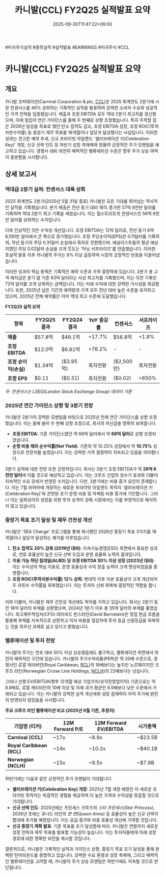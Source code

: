 ﻿---
title: "카니발(CCL) FY2Q25 실적발표 요약"
date: 2025-09-30T11:47:22+09:00
lastmod: 2025-10-02T20:04:36+09:00
type: docs
sidebar:
  open: true
weight: 2
---
<div style="display:none">
  <meta property="article:published_time" content="2025-09-30T02:47:22Z" />
  <meta property="article:modified_time" content="2025-10-02T11:04:36Z" />
</div>
#미국주식실적 #종목실적 #실적발표 #EARNINGS #미국주식 #CCL 

# 카니발(CCL) FY2Q25 실적발표 요약

## 개요

카니발 코퍼레이션(Carnival Corporation & plc, [CCL](/company-analysis/ccl/))은 2025 회계연도 2분기에 시장 컨센서스를 46% 상회하는 기록적인 실적을 발표하며 강력한 소비자 수요와 성공적인 가격 전략을 입증했습니다. 매출과 조정 EBITDA 모두 역대 2분기 최고치를 경신했으며, 이에 힘입어 연간 가이던스를 올해 두 번째로 상향 조정했습니다. 특히 주목할 점은 2026년 달성을 목표로 했던 탄소 집약도 감소, 조정 EBITDA 성장, 조정 ROIC(투하자본수익률) 등 중장기 재무 목표를 18개월이나 앞당겨 달성했다는 사실입니다. 이러한 성과는 견고한 예약 추세, 신규 프라이빗 아일랜드 '셀러브레이션 키(Celebration Key)' 개장, 신규 선박 인도 등 하반기 성장 촉매제와 맞물려 긍정적인 주가 모멘텀을 예고하고 있습니다. 경쟁사 대비 여전히 매력적인 밸류에이션 수준은 향후 주가 상승 여력이 충분함을 시사합니다.

## 상세 보고서

### 역대급 2분기 실적: 컨센서스 대폭 상회

2025 회계연도 2분기(2025년 5월 31일 종료) 카니발은 모든 기대를 뛰어넘는 역사적인 실적을 기록했습니다. 분기 매출은 전년 동기 대비 18% 증가한 57억 8천만 달러를 기록하며 역대 2분기 최고 기록을 세웠습니다. 이는 월스트리트의 컨센서스인 56억 8천만 달러를 상회하는 수치입니다.

더욱 인상적인 것은 수익성 개선입니다. 조정 EBITDA는 12억 달러로, 전년 동기 6억 8,100만 달러에서 큰 폭으로 증가했습니다. 조정 주당순이익(EPS)은 0.11달러를 기록하여, 작년 동기의 주당 0.31달러 손실에서 흑자로 전환했으며, 애널리스트들의 평균 예상치였던 주당 0.02달러 손실을 크게 웃도는 '어닝 서프라이즈'를 연출했습니다. 이러한 호실적 발표 이후 카니발의 주가는 8% 이상 급등하며 시장의 긍정적인 반응을 이끌어냈습니다.

이러한 성과의 핵심 동력은 기록적인 예약 수준과 가격 결정력에 있습니다. 2분기 총 고객 예치금은 분기 말 기준 83억 달러라는 사상 최고치를 기록했으며, 이는 이전 기록인 72억 달러를 크게 상회하는 금액입니다. 이는 미래 수익에 대한 강력한 가시성을 제공합니다. 또한, 2025년 남은 기간의 예약량과 가격 모두 전년 대비 높은 수준을 유지하고 있으며, 2025년 전체 예약률은 이미 역대 최고 수준에 도달했습니다.

**FY2Q25 실적 요약**

|항목|FY2Q25 결과|FY2Q24 결과|YoY 증감률|컨센서스|서프라이즈|
|---|---|---|---|---|---|
|**매출**|$57.8억|$49.1억|+17.7%|$56.8억|+1.8%|
|**조정 EBITDA**|$12.0억|$6.81억|+76.2%|-|-|
|**조정 순이익(손실)**|$1.34억|($3.95억)|흑자전환|($2,500만)|흑자전환|
|**조정 EPS**|$0.11|($0.31)|흑자전환|($0.02)|+650%|

_주: 컨센서스는 LSEG(London Stock Exchange Group) 데이터 기준_

### 2025년 연간 가이던스 상향 및 3분기 전망

카니발은 2분기의 강력한 모멘텀을 바탕으로 2025년 전체 연간 가이던스를 상향 조정했습니다. 이는 올해 들어 두 번째 상향 조정으로, 회사의 자신감을 명확히 보여줍니다.

- **조정 EBITDA**: 기존 가이던스였던 약 66억 달러에서 약 **68억 달러**로 상향 조정되었습니다.
- **순항 비용 제외 순수익률(Net Yield)**: 기존의 약 10.25% 성장에서 약 **10.75%** 성장으로 전망치를 높였습니다. 이는 강력한 가격 결정력이 지속되고 있음을 의미합니다.

3분기 실적에 대한 전망 또한 긍정적입니다. 회사는 3분기 조정 EBITDA가 약 **26억 6천만 달러**에 이를 것으로 예상하고 있습니다. 이는 크루즈 산업의 성수기 효과와 더불어 지속적인 수요 강세가 반영된 수치입니다. 다만, 3분기에는 비용 증가 요인이 존재합니다. 이는 7월 바하마에 개장하는 새로운 프라이빗 아일랜드 목적지 '셀러브레이션 키(Celebration Key)'와 관련된 초기 운영 비용 및 마케팅 비용 증가에 기인합니다. 그러나 이는 일회성이자 성장을 위한 투자 성격이 강해 시장에서는 이를 부정적으로 해석하지 않고 있습니다.

### 중장기 목표 조기 달성 및 재무 건전성 개선

카니발은 'SEA Change' 프로그램을 통해 제시했던 2026년 중장기 목표 3가지를 18개월이나 앞당겨 달성하는 쾌거를 이루었습니다.

1. **탄소 집약도 20% 감축 (2019년 대비)**: 지속가능경영(ESG) 측면에서 중요한 성과로, 연료 효율성이 높은 신규 선박 도입과 운영 효율화 노력의 결과입니다.
2. **이용 가능 하단 침대일(ALBD) 당 조정 EBITDA 50% 이상 성장 (2023년 대비)**: 이는 수익성의 핵심 지표로, 운영 효율성과 수익 창출 능력이 크게 향상되었음을 증명합니다.
3. **조정 ROIC(투하자본수익률) 12% 상회**: 팬데믹 이후 자본 효율성이 크게 개선되어 두 자릿수 수익률을 회복했습니다. 이는 투자자 신뢰 회복에 결정적인 역할을 합니다.

이와 더불어, 카니발은 재무 건전성 개선에도 박차를 가하고 있습니다. 회사는 2분기 동안 18억 달러의 부채를 상환했으며, 2024년 1분기 이후 총 35억 달러의 부채를 줄였습니다. 최고재무책임자(CFO) 데이비드 번스타인(David Bernstein)은 영업 현금 흐름을 활용해 부채를 지속적으로 상환하고 이자 비용을 절감하여 투자 등급 신용등급을 회복하는 것을 최우선 과제로 삼고 있다고 밝혔습니다.

### 밸류에이션 및 투자 전망

카니발의 주가는 연초 대비 50% 이상 상승했음에도 불구하고, 밸류에이션 측면에서 여전히 매력적인 구간에 있습니다. 카니발의 주가수익비율(PER)은 약 20배 수준으로, 경쟁사인 로열 캐리비안(Royal Caribbean, [RCL](/company-analysis/rcl/))의 16배보다는 높지만 노르웨이지안 크루즈 라인(Norwegian Cruise Line Holdings, [NCLH](/company-analysis/nclh/))의 22배보다는 낮습니다.

그러나 선행 EV/EBITDA(향후 12개월 예상 기업가치/상각전영업이익) 기준으로는 약 8.9배로, 로열 캐리비안의 10배 이상 및 자체 과거 평균인 9.5배보다 낮은 수준에서 거래되고 있습니다. 이는 카니발의 강력한 실적 개선세와 성장 잠재력이 아직 주가에 완전히 반영되지 않았음을 시사합니다.

**주요 크루즈 라인 밸류에이션 비교 (2025년 9월 기준, 추정치)**

|기업명 (티커)|12M Forward P/E|12M Forward EV/EBITDA|시가총액|
|---|---|---|---|
|**Carnival (CCL)**|~17x|~8.9x|~$23.5B|
|**Royal Caribbean (RCL)**|~14x|~10.2x|~$40.1B|
|**Norwegian (NCLH)**|~15x|~9.5x|~$7.8B|

하반기에는 다음과 같은 긍정적인 주가 모멘텀이 기대됩니다.

- **셀러브레이션 키(Celebration Key) 개장**: 2025년 7월 개장 예정인 이 새로운 프라이빗 목적지는 독점적인 경험을 제공하여 더 높은 가격과 수익성을 창출할 것으로 기대됩니다.
- **신규 선박 인도**: 2025년에는 프린세스 크루즈의 _스타 프린세스(Star Princess)_, 2026년 초에는 큐나드 라인의 _퀸 앤(Queen Anne)_ 등 효율성이 높은 신규 선박이 함대에 추가될 예정입니다. 이는 공급 증가와 비용 효율성 개선에 기여할 것입니다.
- **신규 중장기 계획 발표**: 기존 목표를 조기 달성함에 따라, 카니발은 연말까지 새로운 성장 전략과 재무 목표를 발표할 가능성이 높습니다. 이는 투자자들에게 미래 성장 경로에 대한 명확한 비전을 제시할 것입니다.

결론적으로, 카니발은 기록적인 실적과 가이던스 상향, 중장기 목표 조기 달성을 통해 완벽한 턴어라운드를 증명하고 있습니다. 강력한 수요 환경과 성장 촉매제, 그리고 매력적인 밸류에이션을 고려할 때, 카니발의 주가 상승 모멘텀은 하반기에도 지속될 것으로 판단됩니다.
